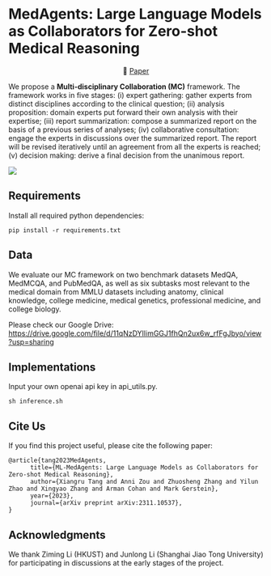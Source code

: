 # MedAgents: Large Language Models as Collaborators for Zero-shot Medical Reasoning

<p align="center">
   📖 <a href="https://arxiv.org/abs/2311.10537" target="_blank">Paper</a>  
</p>


We propose a **Multi-disciplinary Collaboration (MC)** framework. The framework works in five stages: 
(i) expert gathering: gather experts from distinct disciplines according to the clinical question;
(ii) analysis proposition: domain experts put forward their own analysis with their expertise;
(iii) report summarization: compose a summarized report on the basis of a previous series of analyses;
(iv) collaborative consultation: engage the experts in discussions over the summarized report. The report will be revised iteratively until an agreement from all the experts is reached;
(v) decision making: derive a final decision from the unanimous report.

![](pics/overview.png)

## Requirements

Install all required python dependencies:

```
pip install -r requirements.txt
```

## Data

We evaluate our MC framework on two benchmark datasets MedQA, MedMCQA, and PubMedQA, as well as six subtasks most relevant to the medical domain from MMLU datasets including anatomy, clinical knowledge, college medicine, medical genetics, professional medicine, and college biology.

Please check our Google Drive: https://drive.google.com/file/d/11qNzDYIlimGGJ1fhQn2ux6w_rfFgJbyo/view?usp=sharing


## Implementations
Input your own openai api key in api_utils.py.
```
sh inference.sh
```

## Cite Us
If you find this project useful, please cite the following paper:

```
@article{tang2023MedAgents,
      title={ML-MedAgents: Large Language Models as Collaborators for Zero-shot Medical Reasoning}, 
      author={Xiangru Tang and Anni Zou and Zhuosheng Zhang and Yilun Zhao and Xingyao Zhang and Arman Cohan and Mark Gerstein},
      year={2023},
      journal={arXiv preprint arXiv:2311.10537},
}
```

## Acknowledgments

We thank Ziming Li (HKUST) and Junlong Li (Shanghai Jiao Tong University) for participating in discussions at the early stages of the project.
